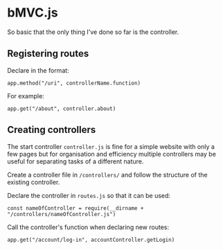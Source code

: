# bMVC.js

So basic that the only thing I've done so far is the controller.

## Registering routes

Declare in the format:

`app.method("/uri", controllerName.function)`

For example:

`app.get("/about", controller.about)`

## Creating controllers

The start controller `controller.js` is fine for a simple website with only a few pages but for organisation and efficiency multiple controllers may be useful for separating tasks of a different nature.

Create a controller file in `/controllers/` and follow the structure of the existing controller.

Declare the controller in `routes.js` so that it can be used:

`const nameOfController = require(__dirname + "/controllers/nameOfController.js")`

Call the controller's function when declaring new routes:

`app.get("/account/log-in", accountController.getLogin)`
